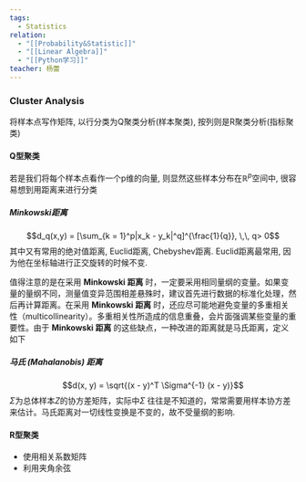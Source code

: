 ```yaml
---
tags:
  - Statistics
relation:
  - "[[Probability&Statistic]]"
  - "[[Linear Algebra]]"
  - "[[Python学习]]"
teacher: 杨蕾
---
```


### Cluster Analysis
将样本点写作矩阵, 以行分类为Q聚类分析(样本聚类), 按列则是R聚类分析(指标聚类)
#### Q型聚类
若是我们将每个样本点看作一个p维的向量, 则显然这些样本分布在$\mathbb R^p$空间中, 很容易想到用距离来进行分类
##### Minkowski距离
$$d_q(x,y) = [\sum_{k = 1}^p|x_k - y_k|^q]^{\frac{1}{q}}, \,\, q> 0$$
其中又有常用的绝对值距离, Euclid距离, Chebyshev距离. Euclid距离最常用, 因为他在坐标轴进行正交旋转的时候不变.

值得注意的是在采用 **Minkowski 距离** 时，一定要采用相同量纲的变量。如果变量的量纲不同，测量值变异范围相差悬殊时，建议首先进行数据的标准化处理，然后再计算距离。在采用 **Minkowski 距离** 时，还应尽可能地避免变量的多重相关性（multicollinearity）。多重相关性所造成的信息重叠，会片面强调某些变量的重要性。由于 **Minkowski 距离** 的这些缺点，一种改进的距离就是马氏距离，定义如下
##### 马氏 (Mahalanobis) 距离
$$d(x, y) = \sqrt{(x - y)^T \Sigma^{-1} (x - y)}$$
$\Sigma$为总体样本$Z$的协方差矩阵，实际中$\Sigma$ 往往是不知道的，常常需要用样本协方差来估计。马氏距离对一切线性变换是不变的，故不受量纲的影响.

#### R型聚类
- 使用相关系数矩阵
- 利用夹角余弦
